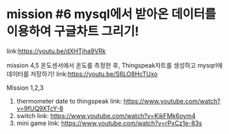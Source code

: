 mission #6 mysql에서 받아온 데이터를 이용하여 구글차트 그리기!
===========


link:https://youtu.be/dXHTjha9VRk



mission 4,5 
온도센서에서 온도를 측정한 후, Thingspeak차트를 생성하고 mysqrl에 데이터를 저장하기!
link:https://youtu.be/S6LO8HcTUxo



Mission 1,2,3
1. thermometer date to thingspeak
link: https://www.youtube.com/watch?v=9fUQ9XTcY-8
2. switch
link: https://www.youtube.com/watch?v=KikFMk6oym4
3. mini game
link: https://www.youtube.com/watch?v=rPxCz1e-83s

